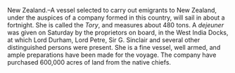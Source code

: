 New Zealand.–A vessel selected to carry out
                    emigrants to New Zealand, under the auspices of a company formed in
                    this country, will sail in about a fortnight. She is called the *Tory*, and measures about 480 tons. A *dejeuner* was given on Saturday by the proprietors on
                    board, in the West India Docks, at which Lord Durham, Lord Petre, Sir G.
                    Sinclair and several other distinguished persons were present. She is
                    a fine vessel, well armed, and ample preparations have been made
                    for the voyage. The company have purchased 600,000 acres of land from the
                    native chiefs.